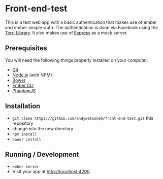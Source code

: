 # Front-end-test

This is a test web app with a basic authentication that makes use of ember and ember-simple-auth. The authentication is done via Facebook using the [Torri Library](https://github.com/Vestorly/torii). It also makes use of [Express](http://expressjs.com/) as a mock server.

## Prerequisites

You will need the following things properly installed on your computer.

* [Git](http://git-scm.com/)
* [Node.js](http://nodejs.org/) (with NPM)
* [Bower](http://bower.io/)
* [Ember CLI](http://www.ember-cli.com/)
* [PhantomJS](http://phantomjs.org/)

## Installation

* `git clone https://github.com/andywatson00/front-end-test.git` this repository
* change into the new directory
* `npm install`
* `bower install`

## Running / Development

* `ember server`
* Visit your app at [http://localhost:4200](http://localhost:4200).
